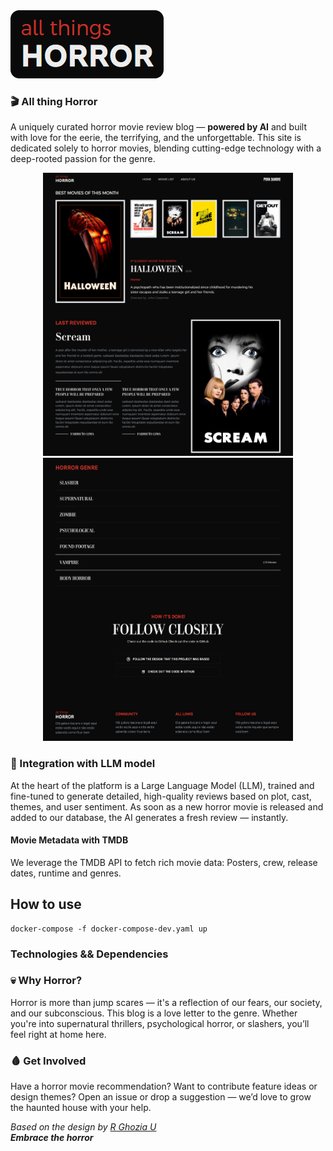 <div style="display: 'flex'; flex-direction: 'column';"> 
  <img style= "width: 245px; height: 109px;" src="https://github.com/Dinista/All-Things-Horror/blob/main/public/readme/all_horror.png?raw=true" style="width: 250px;" />
</div>

### 🎬 All thing Horror

A uniquely curated horror movie review blog — **powered by AI** and built with love for the eerie, the terrifying, and the unforgettable.
This site is dedicated solely to horror movies, blending cutting-edge technology with a deep-rooted passion for the genre.

<p align="center">
  <img width="400" height="453" src="https://github.com/Dinista/All-Things-Horror/blob/main/public/readme/screenshot.png?raw=true" />
  <img width="400" height="453" src="https://github.com/Dinista/All-Things-Horror/blob/main/public/readme/screenshot-1.png?raw=true" />
</p>

### 🧠 Integration with LLM model

At the heart of the platform is a Large Language Model (LLM), trained and fine-tuned to generate detailed, high-quality reviews based on plot, cast, themes, and user sentiment. As soon as a new horror movie is released and added to our database, the AI generates a fresh review — instantly.

#### Movie Metadata with TMDB

We leverage the TMDB API to fetch rich movie data: Posters, crew, release dates, runtime and genres.

## How to use

```
docker-compose -f docker-compose-dev.yaml up
```

### Technologies && Dependencies

### 💀 Why Horror?

Horror is more than jump scares — it's a reflection of our fears, our society, and our subconscious. This blog is a love letter to the genre. Whether you're into supernatural thrillers, psychological horror, or slashers, you’ll feel right at home here.

### 🩸 Get Involved

Have a horror movie recommendation? Want to contribute feature ideas or design themes? Open an issue or drop a suggestion — we’d love to grow the haunted house with your help.

_Based on the design by <a href='https://dribbble.com/shots/20305908-Horror-things-Platform-Streaming-Horror-Movie'>R Ghozia U</a>_ <br/>
_**Embrace the horror**_
